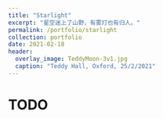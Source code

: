 ```yaml
---
title: "Starlight"
excerpt: "星空迷上了山野，有雾灯也有归人。"
permalink: /portfolio/starlight
collection: portfolio
date: 2021-02-18
header:
  overlay_image: TeddyMoon-3v1.jpg
  caption: "Teddy Hall, Oxford, 25/2/2021"
---
```


# TODO